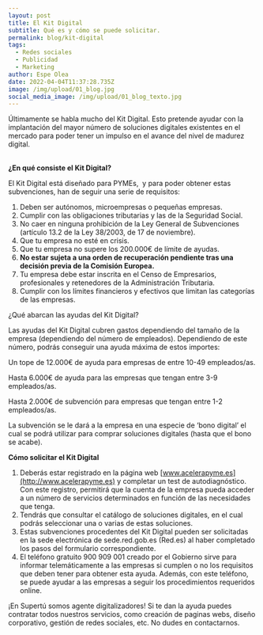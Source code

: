 ```yaml
---
layout: post
title: El Kit Digital
subtitle: Qué es y cómo se puede solicitar.
permalink: blog/kit-digital
tags:
  - Redes sociales
  - Publicidad
  - Marketing
author: Espe Olea
date: 2022-04-04T11:37:28.735Z
image: /img/upload/01_blog.jpg
social_media_image: /img/upload/01_blog_texto.jpg
---
```

Últimamente se habla mucho del Kit Digital. Esto pretende ayudar con la implantación del mayor número de soluciones digitales existentes en el mercado para poder tener un impulso en el avance del nivel de madurez digital.



**\
¿En qué consiste el Kit Digital?**

El Kit Digital está diseñado para PYMEs,  y para poder obtener estas subvenciones, han de seguir una serie de requisitos:

1. Deben ser autónomos, microempresas o pequeñas empresas.
2. Cumplir con las obligaciones tributarias y las de la Seguridad Social.
3. No caer en ninguna prohibición de la Ley General de Subvenciones (artículo 13.2 de la Ley 38/2003, de 17 de noviembre).
4. Que tu empresa no esté en crisis.
5. Que tu empresa no supere los 200.000€ de límite de ayudas.
6. **No estar sujeta a una orden de recuperación pendiente tras una decisión previa de la Comisión Europea.**
7. Tu empresa debe estar inscrita en el Censo de Empresarios, profesionales y retenedores de la Administración Tributaria.
8. Cumplir con los límites financieros y efectivos que limitan las categorías de las empresas.







¿Qué abarcan las ayudas del Kit Digital?

Las ayudas del Kit Digital cubren gastos dependiendo del tamaño de la empresa (dependiendo del número de empleados). Dependiendo de este número, podrás conseguir una ayuda máxima de estos importes: 

Un tope de 12.000€ de ayuda para empresas de entre 10-49 empleados/as.

Hasta 6.000€ de ayuda para las empresas que tengan entre 3-9 empleados/as.

Hasta 2.000€ de subvención para empresas que tengan entre 1-2 empleados/as.

La subvención se le dará a la empresa en una especie de ‘bono digital’ el cual se podrá utilizar para comprar soluciones digitales (hasta que el bono se acabe). 





**Cómo solicitar el Kit Digital**

1. Deberás estar registrado en la página web [www.acelerapyme.es](http://www.acelerapyme.es) y completar un test de autodiagnóstico. Con este registro, permitirá que la cuenta de la empresa pueda acceder a un número de servicios determinados en función de las necesidades que tenga.
2. Tendrás que consultar el catálogo de soluciones digitales, en el cual podrás seleccionar una o varias de estas soluciones.
3. Estas subvenciones procedentes del Kit Digital pueden ser solicitadas en la sede electrónica de sede.red.gob.es (Red.es) al haber completado los pasos del formulario correspondiente.
4. El teléfono gratuito 900 909 001 creado por el Gobierno sirve para informar telemáticamente a las empresas si cumplen o no los requisitos que deben tener para obtener esta ayuda. Además, con este teléfono, se puede ayudar a las empresas a seguir los procedimientos requeridos online.







¡En Supertú somos agente digitalizadores! Si te dan la ayuda puedes contratar todos nuestros servicios, como creación de paginas webs, diseño corporativo, gestión de redes sociales, etc. No dudes en contactarnos.